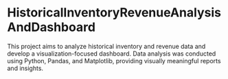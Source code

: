 # HistoricalInventoryRevenueAnalysisAndDashboard
This project aims to analyze historical inventory and revenue data and develop a visualization-focused dashboard. Data analysis was conducted using Python, Pandas, and Matplotlib, providing visually meaningful reports and insights.
